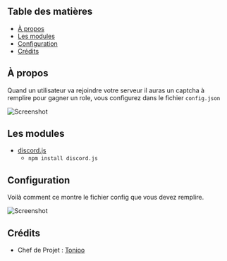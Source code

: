 ## Table des matières

- [À propos](#à-propos)
- [Les modules](#les-modules)
- [Configuration](#Configuration)
- [Crédits](#crédits)

## À propos

Quand un utilisateur va rejoindre votre serveur il auras un captcha à remplire pour gagner un role, vous configurez dans le fichier `config.json` 

![Screenshot](https://i.ibb.co/ZKc2m70/unknown.png)

## Les modules

- [discord.js](https://discord.js.org/)
	- `npm install discord.js`
    
## Configuration

Voilà comment ce montre le fichier config que vous devez remplire.

![Screenshot](https://i.ibb.co/vwY9WCY/unknown.png)

## Crédits

- Chef de Projet : [Tonioo](https://twitter.com/)
